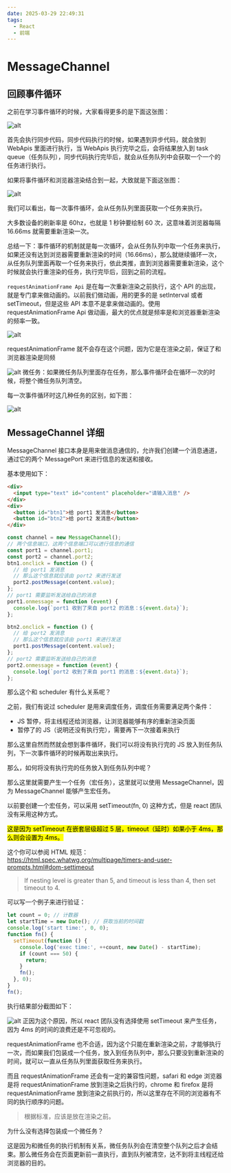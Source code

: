 ```yaml
---
date: 2025-03-29 22:49:31
tags:
  - React
  - 前端
---
```


# MessageChannel

## 回顾事件循环

之前在学习事件循环的时候，大家看得更多的是下面这张图：

![alt](https://blog-1328542955.cos.ap-shanghai.myqcloud.com/2022-12-29-021951.gif)

首先会执行同步代码，同步代码执行的时候，如果遇到异步代码，就会放到 WebApis 里面进行执行，当 WebApis 执行完毕之后，会将结果放入到 task queue（任务队列），同步代码执行完毕后，就会从任务队列中会获取一个一个的任务进行执行。

如果将事件循环和浏览器渲染结合到一起，大致就是下面这张图：

![alt](https://blog-1328542955.cos.ap-shanghai.myqcloud.com/2022-12-29-022329.gif)

我们可以看出，每一次事件循环，会从任务队列里面获取一个任务来执行。

大多数设备的刷新率是 60hz，也就是 1 秒钟要绘制 60 次，这意味着浏览器每隔 16.66ms 就需要重新渲染一次。

总结一下：事件循环的机制就是每一次循环，会从任务队列中取一个任务来执行，如果还没有达到浏览器需要重新渲染的时间（16.66ms），那么就继续循环一次，从任务队列里面再取一个任务来执行，依此类推，直到浏览器需要重新渲染，这个时候就会执行重渲染的任务，执行完毕后，回到之前的流程。

`requestAnimationFrame Api` 是在每一次重新渲染之前执行，这个 API 的出现，就是专门拿来做动画的。以前我们做动画，用的更多的是 setInterval 或者 setTimeout，但是这些 API 本意不是拿来做动画的。使用 requestAnimationFrame Api 做动画，最大的优点就是频率是和浏览器重新渲染的频率一致。

![alt](https://blog-1328542955.cos.ap-shanghai.myqcloud.com/2022-12-29-023954.png)

requestAnimationFrame 就不会存在这个问题，因为它是在渲染之前，保证了和浏览器渲染是同频

![alt](https://blog-1328542955.cos.ap-shanghai.myqcloud.com/2022-12-29-024236.png)
微任务：如果微任务队列里面存在任务，那么事件循环会在循环一次的时候，将整个微任务队列清空。

每一次事件循环时这几种任务的区别，如下图：

![alt](https://blog-1328542955.cos.ap-shanghai.myqcloud.com/2022-12-29-024700.gif)

## MessageChannel 详细

MessageChannel 接口本身是用来做消息通信的，允许我们创建一个消息通道，通过它的两个 MessagePort 来进行信息的发送和接收。

基本使用如下：

```HTML
<div>
  <input type="text" id="content" placeholder="请输入消息" />
</div>
<div>
  <button id="btn1">给 port1 发消息</button>
  <button id="btn2">给 port2 发消息</button>
</div>
```

```JavaScript
const channel = new MessageChannel();
// 两个信息端口，这两个信息端口可以进行信息的通信
const port1 = channel.port1;
const port2 = channel.port2;
btn1.onclick = function () {
  // 给 port1 发消息
  // 那么这个信息就应该由 port2 来进行发送
  port2.postMessage(content.value);
};
// port1 需要监听发送给自己的消息
port1.onmessage = function (event) {
  console.log(`port1 收到了来自 port2 的消息：${event.data}`);
};

btn2.onclick = function () {
  // 给 port2 发消息
  // 那么这个信息就应该由 port1 来进行发送
  port1.postMessage(content.value);
};
// port2 需要监听发送给自己的消息
port2.onmessage = function (event) {
  console.log(`port2 收到了来自 port1 的消息：${event.data}`);
};
```

那么这个和 scheduler 有什么关系呢？

之前，我们有说过 scheduler 是用来调度任务，调度任务需要满足两个条件：

- JS 暂停，将主线程还给浏览器，让浏览器能够有序的重新渲染页面
- 暂停了的 JS（说明还没有执行完），需要再下一次接着来执行

那么这里自然而然就会想到事件循环，我们可以将没有执行完的 JS 放入到任务队列，下一次事件循环的时候再取出来执行。

那么，如何将没有执行完的任务放入到任务队列中呢？

那么这里就需要产生一个任务（宏任务），这里就可以使用 MessageChannel，因为 MessageChannel 能够产生宏任务。

以前要创建一个宏任务，可以采用 setTimeout(fn, 0) 这种方式，但是 react 团队没有采用这种方式。

<mark>这是因为 setTimeout 在嵌套层级超过 5 层，timeout（延时）如果小于 4ms，那么则会设置为 4ms。</mark>

这个你可以参阅 HTML 规范：<https://html.spec.whatwg.org/multipage/timers-and-user-prompts.html#dom-settimeout>

> If nesting level is greater than 5, and timeout is less than 4, then set timeout to 4.

可以写一个例子来进行验证：

```JavaScript
let count = 0; // 计数器
let startTime = new Date(); // 获取当前的时间戳
console.log('start time:', 0, 0);
function fn() {
  setTimeout(function () {
    console.log('exec time:', ++count, new Date() - startTime);
    if (count === 50) {
      return;
    }
    fn();
  }, 0);
}
fn();
```

执行结果部分截图如下：

![alt](https://blog-1328542955.cos.ap-shanghai.myqcloud.com/2022-12-29-031030.png)
正因为这个原因，所以 react 团队没有选择使用 setTimeout 来产生任务，因为 4ms 的时间的浪费还是不可忽视的。

requestAnimationFrame 也不合适，因为这个只能在重新渲染之前，才能够执行一次，而如果我们包装成一个任务，放入到任务队列中，那么只要没到重新渲染的时间，就可以一直从任务队列里面获取任务来执行。

而且 requestAnimationFrame 还会有一定的兼容性问题，safari 和 edge 浏览器是将 requestAnimationFrame 放到渲染之后执行的，chrome 和 firefox 是将 requestAnimationFrame 放到渲染之前执行的，所以这里存在不同的浏览器有不同的执行顺序的问题。

> 根据标准，应该是放在渲染之前。

为什么没有选择包装成一个微任务？

这是因为和微任务的执行机制有关系，微任务队列会在清空整个队列之后才会结束。那么微任务会在页面更新前一直执行，直到队列被清空，达不到将主线程还给浏览器的目的。
